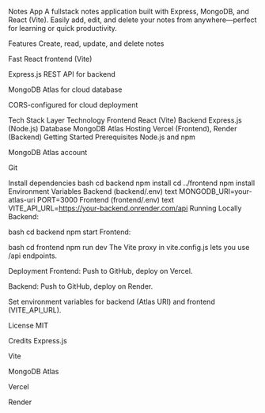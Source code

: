 Notes App
A fullstack notes application built with Express, MongoDB, and React (Vite).
Easily add, edit, and delete your notes from anywhere—perfect for learning or quick productivity.

Features
Create, read, update, and delete notes

Fast React frontend (Vite)

Express.js REST API for backend

MongoDB Atlas for cloud database

CORS-configured for cloud deployment

Tech Stack
Layer	Technology
Frontend	React (Vite)
Backend	Express.js (Node.js)
Database	MongoDB Atlas
Hosting	Vercel (Frontend), Render (Backend)
Getting Started
Prerequisites
Node.js and npm

MongoDB Atlas account

Git

Install dependencies
bash
cd backend
npm install
cd ../frontend
npm install
Environment Variables
Backend (backend/.env)
text
MONGODB_URI=your-atlas-uri
PORT=3000
Frontend (frontend/.env)
text
VITE_API_URL=https://your-backend.onrender.com/api
Running Locally
Backend:

bash
cd backend
npm start
Frontend:

bash
cd frontend
npm run dev
The Vite proxy in vite.config.js lets you use /api endpoints.

Deployment
Frontend: Push to GitHub, deploy on Vercel.

Backend: Push to GitHub, deploy on Render.

Set environment variables for backend (Atlas URI) and frontend (VITE_API_URL).



License
MIT

Credits
Express.js

Vite

MongoDB Atlas

Vercel

Render

